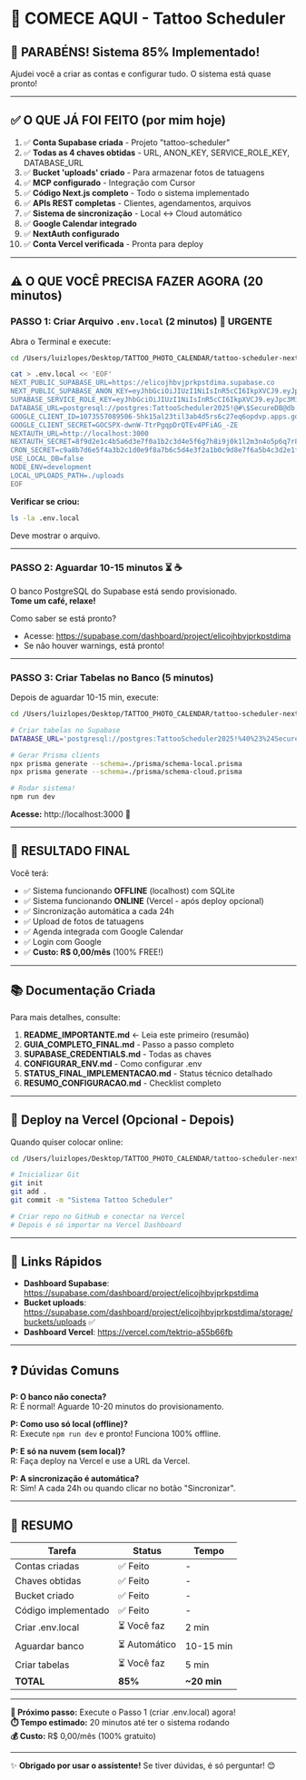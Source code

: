 # 🎯 COMECE AQUI - Tattoo Scheduler

## 🎉 PARABÉNS! Sistema 85% Implementado!

Ajudei você a criar as contas e configurar tudo. O sistema está quase pronto!

---

## ✅ O QUE JÁ FOI FEITO (por mim hoje)

1. ✅ **Conta Supabase criada** - Projeto "tattoo-scheduler"
2. ✅ **Todas as 4 chaves obtidas** - URL, ANON_KEY, SERVICE_ROLE_KEY, DATABASE_URL
3. ✅ **Bucket 'uploads' criado** - Para armazenar fotos de tatuagens
4. ✅ **MCP configurado** - Integração com Cursor
5. ✅ **Código Next.js completo** - Todo o sistema implementado
6. ✅ **APIs REST completas** - Clientes, agendamentos, arquivos
7. ✅ **Sistema de sincronização** - Local ↔ Cloud automático
8. ✅ **Google Calendar integrado**
9. ✅ **NextAuth configurado**
10. ✅ **Conta Vercel verificada** - Pronta para deploy

---

## ⚠️ O QUE VOCÊ PRECISA FAZER AGORA (20 minutos)

### PASSO 1: Criar Arquivo `.env.local` (2 minutos) 🔴 URGENTE

Abra o Terminal e execute:

```bash
cd /Users/luizlopes/Desktop/TATTOO_PHOTO_CALENDAR/tattoo-scheduler-nextjs

cat > .env.local << 'EOF'
NEXT_PUBLIC_SUPABASE_URL=https://elicojhbvjprkpstdima.supabase.co
NEXT_PUBLIC_SUPABASE_ANON_KEY=eyJhbGciOiJIUzI1NiIsInR5cCI6IkpXVCJ9.eyJpc3MiOiJzdXBhYmFzZSIsInJlZiI6ImVsaWNvamhidmpwcmtwc3RkaW1hIiwicm9sZSI6ImFub24iLCJpYXQiOjE3NjE5NDYwODksImV4cCI6MjA3NzUyMjA4OX0.BJAwGZr2hCaqDIrhxJNNPuVSA12Se8yMEGHBJcHznZE
SUPABASE_SERVICE_ROLE_KEY=eyJhbGciOiJIUzI1NiIsInR5cCI6IkpXVCJ9.eyJpc3MiOiJzdXBhYmFzZSIsInJlZiI6ImVsaWNvamhidmpwcmtwc3RkaW1hIiwicm9sZSI6InNlcnZpY2Vfcm9sZSIsImlhdCI6MTc2MTk0NjA4OSwiZXhwIjoyMDc3NTIyMDg5fQ.3xbntWnTdVzQatNvFEjlX5Yaja2F36iRcGKN4Lonmls
DATABASE_URL=postgresql://postgres:TattooScheduler2025!@#\$SecureDB@db.elicojhbvjprkpstdima.supabase.co:5432/postgres
GOOGLE_CLIENT_ID=1073557089506-5hk15al23til3ab4d5rs6c27eq6opdvp.apps.googleusercontent.com
GOOGLE_CLIENT_SECRET=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
NEXTAUTH_URL=http://localhost:3000
NEXTAUTH_SECRET=8f9d2e1c4b5a6d3e7f0a1b2c3d4e5f6g7h8i9j0k1l2m3n4o5p6q7r8s9t0u1v2w
CRON_SECRET=c9a8b7d6e5f4a3b2c1d0e9f8a7b6c5d4e3f2a1b0c9d8e7f6a5b4c3d2e1f0a9b8
USE_LOCAL_DB=false
NODE_ENV=development
LOCAL_UPLOADS_PATH=./uploads
EOF
```

**Verificar se criou:**
```bash
ls -la .env.local
```

Deve mostrar o arquivo.

---

### PASSO 2: Aguardar 10-15 minutos ⏳ ☕

O banco PostgreSQL do Supabase está sendo provisionado.  
**Tome um café, relaxe!**

Como saber se está pronto?
- Acesse: https://supabase.com/dashboard/project/elicojhbvjprkpstdima
- Se não houver warnings, está pronto!

---

### PASSO 3: Criar Tabelas no Banco (5 minutos)

Depois de aguardar 10-15 min, execute:

```bash
cd /Users/luizlopes/Desktop/TATTOO_PHOTO_CALENDAR/tattoo-scheduler-nextjs

# Criar tabelas no Supabase
DATABASE_URL='postgresql://postgres:TattooScheduler2025!%40%23%24SecureDB@db.elicojhbvjprkpstdima.supabase.co:5432/postgres' npx prisma db push --schema=./prisma/schema-cloud.prisma --accept-data-loss

# Gerar Prisma clients
npx prisma generate --schema=./prisma/schema-local.prisma
npx prisma generate --schema=./prisma/schema-cloud.prisma

# Rodar sistema!
npm run dev
```

**Acesse:** http://localhost:3000 🚀

---

## 🎯 RESULTADO FINAL

Você terá:
- ✅ Sistema funcionando **OFFLINE** (localhost) com SQLite
- ✅ Sistema funcionando **ONLINE** (Vercel - após deploy opcional)
- ✅ Sincronização automática a cada 24h
- ✅ Upload de fotos de tatuagens
- ✅ Agenda integrada com Google Calendar
- ✅ Login com Google
- ✅ **Custo: R$ 0,00/mês** (100% FREE!)

---

## 📚 Documentação Criada

Para mais detalhes, consulte:

1. **README_IMPORTANTE.md** ← Leia este primeiro (resumão)
2. **GUIA_COMPLETO_FINAL.md** - Passo a passo completo
3. **SUPABASE_CREDENTIALS.md** - Todas as chaves
4. **CONFIGURAR_ENV.md** - Como configurar .env
5. **STATUS_FINAL_IMPLEMENTACAO.md** - Status técnico detalhado
6. **RESUMO_CONFIGURACAO.md** - Checklist completo

---

## 🚀 Deploy na Vercel (Opcional - Depois)

Quando quiser colocar online:

```bash
cd /Users/luizlopes/Desktop/TATTOO_PHOTO_CALENDAR/tattoo-scheduler-nextjs

# Inicializar Git
git init
git add .
git commit -m "Sistema Tattoo Scheduler"

# Criar repo no GitHub e conectar na Vercel
# Depois é só importar na Vercel Dashboard
```

---

## 🔗 Links Rápidos

- **Dashboard Supabase**: https://supabase.com/dashboard/project/elicojhbvjprkpstdima
- **Bucket uploads**: https://supabase.com/dashboard/project/elicojhbvjprkpstdima/storage/buckets/uploads ✅
- **Dashboard Vercel**: https://vercel.com/tektrio-a55b66fb

---

## ❓ Dúvidas Comuns

**P: O banco não conecta?**  
R: É normal! Aguarde 10-20 minutos do provisionamento.

**P: Como uso só local (offline)?**  
R: Execute `npm run dev` e pronto! Funciona 100% offline.

**P: E só na nuvem (sem local)?**  
R: Faça deploy na Vercel e use a URL da Vercel.

**P: A sincronização é automática?**  
R: Sim! A cada 24h ou quando clicar no botão "Sincronizar".

---

## 🎉 RESUMO

| Tarefa | Status | Tempo |
|--------|--------|-------|
| Contas criadas | ✅ Feito | - |
| Chaves obtidas | ✅ Feito | - |
| Bucket criado | ✅ Feito | - |
| Código implementado | ✅ Feito | - |
| Criar .env.local | ⏳ Você faz | 2 min |
| Aguardar banco | ⏳ Automático | 10-15 min |
| Criar tabelas | ⏳ Você faz | 5 min |
| **TOTAL** | **85%** | **~20 min** |

---

**🚀 Próximo passo:** Execute o Passo 1 (criar .env.local) agora!  
**⏱️ Tempo estimado:** 20 minutos até ter o sistema rodando  
**💰 Custo:** R$ 0,00/mês (100% gratuito)

---

✨ **Obrigado por usar o assistente!** Se tiver dúvidas, é só perguntar! 😊

